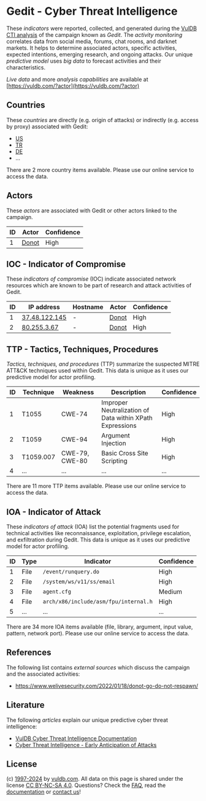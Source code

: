 # Gedit - Cyber Threat Intelligence

These _indicators_ were reported, collected, and generated during the [VulDB CTI analysis](https://vuldb.com/?kb.cti) of the campaign known as _Gedit_. The _activity monitoring_ correlates data from social media, forums, chat rooms, and darknet markets. It helps to determine associated actors, specific activities, expected intentions, emerging research, and ongoing attacks. Our unique _predictive model_ uses _big data_ to forecast activities and their characteristics.

_Live data_ and more _analysis capabilities_ are available at [https://vuldb.com/?actor](https://vuldb.com/?actor)

## Countries

These _countries_ are directly (e.g. origin of attacks) or indirectly (e.g. access by proxy) associated with Gedit:

* [US](https://vuldb.com/?country.us)
* [TR](https://vuldb.com/?country.tr)
* [DE](https://vuldb.com/?country.de)
* ...

There are 2 more country items available. Please use our online service to access the data.

## Actors

These _actors_ are associated with Gedit or other actors linked to the campaign.

ID | Actor | Confidence
-- | ----- | ----------
1 | [Donot](https://vuldb.com/?actor.donot) | High

## IOC - Indicator of Compromise

These _indicators of compromise_ (IOC) indicate associated network resources which are known to be part of research and attack activities of Gedit.

ID | IP address | Hostname | Actor | Confidence
-- | ---------- | -------- | ----- | ----------
1 | [37.48.122.145](https://vuldb.com/?ip.37.48.122.145) | - | [Donot](https://vuldb.com/?actor.donot) | High
2 | [80.255.3.67](https://vuldb.com/?ip.80.255.3.67) | - | [Donot](https://vuldb.com/?actor.donot) | High

## TTP - Tactics, Techniques, Procedures

_Tactics, techniques, and procedures_ (TTP) summarize the suspected MITRE ATT&CK techniques used within Gedit. This data is unique as it uses our predictive model for actor profiling.

ID | Technique | Weakness | Description | Confidence
-- | --------- | -------- | ----------- | ----------
1 | T1055 | CWE-74 | Improper Neutralization of Data within XPath Expressions | High
2 | T1059 | CWE-94 | Argument Injection | High
3 | T1059.007 | CWE-79, CWE-80 | Basic Cross Site Scripting | High
4 | ... | ... | ... | ...

There are 11 more TTP items available. Please use our online service to access the data.

## IOA - Indicator of Attack

These _indicators of attack_ (IOA) list the potential fragments used for technical activities like reconnaissance, exploitation, privilege escalation, and exfiltration during Gedit. This data is unique as it uses our predictive model for actor profiling.

ID | Type | Indicator | Confidence
-- | ---- | --------- | ----------
1 | File | `/event/runquery.do` | High
2 | File | `/system/ws/v11/ss/email` | High
3 | File | `agent.cfg` | Medium
4 | File | `arch/x86/include/asm/fpu/internal.h` | High
5 | ... | ... | ...

There are 34 more IOA items available (file, library, argument, input value, pattern, network port). Please use our online service to access the data.

## References

The following list contains _external sources_ which discuss the campaign and the associated activities:

* https://www.welivesecurity.com/2022/01/18/donot-go-do-not-respawn/

## Literature

The following _articles_ explain our unique predictive cyber threat intelligence:

* [VulDB Cyber Threat Intelligence Documentation](https://vuldb.com/?kb.cti)
* [Cyber Threat Intelligence - Early Anticipation of Attacks](https://www.scip.ch/en/?labs.20201022)

## License

(c) [1997-2024](https://vuldb.com/?kb.changelog) by [vuldb.com](https://vuldb.com/?kb.about). All data on this page is shared under the license [CC BY-NC-SA 4.0](https://creativecommons.org/licenses/by-nc-sa/4.0/). Questions? Check the [FAQ](https://vuldb.com/?kb.faq), read the [documentation](https://vuldb.com/?kb) or [contact us](https://vuldb.com/?contact)!
